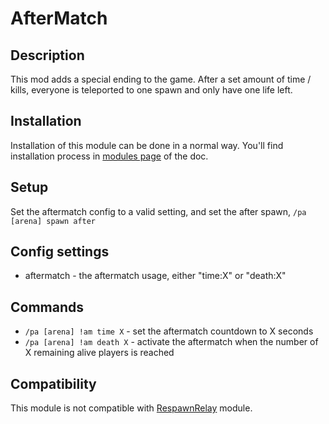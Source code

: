 # AfterMatch
## Description

This mod adds a special ending to the game. After a set amount of time / kills, everyone is teleported to one spawn and only have one life left.
## Installation

Installation of this module can be done in a normal way. You'll find installation process in [modules page](../modules.md#installing-modules) of the doc.
## Setup

Set the aftermatch config to a valid setting, and set the after spawn, `/pa [arena] spawn after`
## Config settings

- aftermatch \- the aftermatch usage, either "time:X" or "death:X" 

## Commands

- `/pa [arena] !am time X` \- set the aftermatch countdown to X seconds
- `/pa [arena] !am death X` \- activate the aftermatch when the number of X remaining alive players is reached

## Compatibility

This module is not compatible with [RespawnRelay](respawnrelay.md) module.